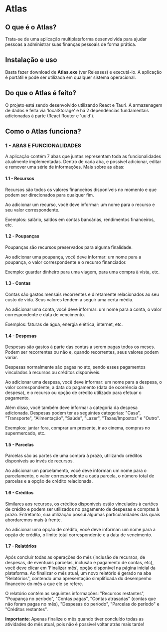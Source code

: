 # Atlas

## O que é o Atlas?

Trata-se de uma aplicação multiplataforma desenvolvida para ajudar pessoas a administrar suas finanças pessoais de forma prática.


## Instalação e uso

Basta fazer download de **Atlas.exe** (ver Releases) e executá-lo. A aplicação é portátil e pode ser utilizada em qualquer sistema operacional.


## Do que o Atlas é feito?

O projeto está sendo desenvolvido utilizando React e Tauri. A armazenagem de dados é feita via 'localStorage' e há 2 dependências fundamentais adicionadas à parte (React Router e 'uuid').


## Como o Atlas funciona?

### 1 - ABAS E FUNCIONALIDADES


A aplicação contém 7 abas que juntas representam toda as funcionalidades atualmente implementadas. Dentro de cada aba, e possível adicionar, editar e remover uma série de informações. Mais sobre as abas:

#### 1.1 - Recursos
Recursos são todos os valores financeiros disponíveis no momento e que podem ser direcionados para qualquer fim.

Ao adicionar um recurso, você deve informar: um nome para o recurso e seu valor correspondente.

Exemplos: salário, saldos em contas bancárias, rendimentos financeiros, etc.

#### 1.2 - Poupanças

Poupanças são recursos preservados para alguma finalidade.
 
Ao adicionar uma poupança, você deve informar: um nome para a poupança, o valor correspondente e o recurso financiador.

Exemplo: guardar dinheiro para uma viagem, para uma compra à vista, etc.

#### 1.3 - Contas

Contas são gastos mensais recorrentes e diretamente relacionados ao seu custo de vida. Seus valores tendem a seguir uma certa média.

Ao adicionar uma conta, você deve informar: um nome para a conta, o valor correspondente e data de vencimento.

Exemplos: faturas de água, energia elétrica, internet, etc.

#### 1.4 - Despesas

Despesas são gastos à parte das contas a serem pagas todos os meses. Podem ser recorrentes ou não e, quando recorrentes, seus valores podem variar.

Despesas normalmente são pagas no ato, sendo esses pagamentos vinculados à recursos ou créditos disponíveis.

Ao adicionar uma despesa, você deve informar: um nome para a despesa, o valor correspondente, a data do pagamento (data de ocorrência da despesa), e o recurso ou opção de crédito utilizado para efetuar o pagamento.

Além disso, você também deve informar a categoria da despesa adicionada. Despesas podem ter as seguintes categorias: "Casa", "Transporte", "Alimentação", "Saúde", "Lazer", "Taxas/Impostos" e "Outro".

Exemplos: jantar fora, comprar um presente, ir ao cinema, compras no supermercado, etc.

#### 1.5 - Parcelas

Parcelas são as partes de uma compra à prazo, utilizando créditos disponíveis ao invés de recursos.

Ao adicionar um parcelamento, você deve informar: um nome para o parcelamento, o valor correspondente a cada parcela, o número total de parcelas e a opção de crédito relacionada.

#### 1.6 - Créditos

Similares aos recursos, os créditos disponíveis estão vinculados à cartões de crédito e podem ser utilizados no pagamento de despesas e compras à prazo. Entretanto, sua utilização possui algumas particularidades das quais abordaremos mais à frente.

Ao adicionar uma opção de crédito, você deve informar: um nome para a opção de crédito, o limite total correspondente e a data de vencimento.

#### 1.7 - Relatórios

Após concluir todas as operações do mês (inclusão de recursos, de despesas, de eventuais parcelas, inclusão e pagamento de contas, etc), você deve clicar em 'Finalizar mês', opção disponível na página inicial da plataforma. Ao finalizar o mês atual, um novo relatório é gerado na aba "Relatórios", contendo uma apresentação simplificada do desempenho financeiro do mês a que ele se refere.

O relatório contém as seguintes informações: "Recursos restantes", "Poupança no período", "Contas pagas", "Contas atrasadas" (contas que não foram pagas no mês), "Despesas do período", "Parcelas do período" e "Créditos restantes".

**Importante**: Apenas finalize o mês quando tiver concluído todas as atividades do mês atual, pois não é possivel voltar atrás mais tarde!
